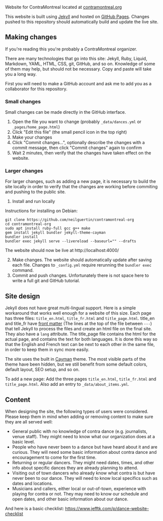 Website for ContraMontreal located at [contramontreal.org](https://www.contramontreal.org)

This website is built using [Jekyll](https://jekyllrb.com/) and hosted on [GitHub Pages](https://pages.github.com/). Changes pushed to this repository should automatically build and update the live site.

## Making changes
If you're reading this you're probably a ContraMontreal organizer.

There are many technologies that go into this site: Jekyll, Ruby, Liquid, Markdown, YAML, HTML, CSS, git, GitHub, and so on. Knowledge of some of them may help, but should not be necessary. Copy and paste will take you a long way.

First you will need to make a GitHub account and ask me to add you as a collaborator for this repository.

### Small changes
Small changes can be made directly in the GitHub interface.
1. Open the file you want to change (probably `_data/dances.yml` or `_pages/home_page.html`)
2. Click "Edit this file" (the small pencil icon in the top right)
3. Make your changes
4. Click "Commit changes...", optionally describe the changes with a commit message, then click "Commit changes" again to confirm
5. Wait 2 minutes, then verify that the changes have taken effect on the website.

### Larger changes
For larger changes, such as adding a new page, it is necessary to build the site locally in order to verify that the changes are working before commiting and pushing to the public site.

1. Install and run locally

Instructions for installing on Debian:
```
git clone https://github.com/neilguertin/contramontreal-org
cd contramontreal-org
sudo apt install ruby-full gcc g++ make
gem install jekyll bundler jekyll-theme-cayman
bundler install
bundler exec jekyll serve --livereload --baseurl="" --drafts
```
The website should now be live at http://localhost:4000/

2. Make changes. The website should automatically update after saving each file. Changes to `_config.yml` require rerunning the `bundler exec` command.
3. Commit and push changes. Unfortunately there is not space here to write a full git and GitHub tutorial.

## Site design
Jekyll does not have great multi-lingual support. Here is a simple workaround that works well enough for a website of this size. Each page has three files: `title_en.html`, `title_fr.html` and `title_page.html`. title_en and title_fr have [front matter](https://jekyllrb.com/docs/front-matter/) (The lines at the top of the file between `---`) that tell Jekyll to process the files and create an html file on the final site. They also have a `lang` attribute. The title_page file contains the html for the actual page, and contains the text for both languages. It is done this way so that the English and French text can be next to each other in the same file, in order to keep them in sync more easily.

The site uses the built in [Cayman](https://github.com/pages-themes/cayman) theme. The most visible parts of the theme have been hidden, but we still benefit from some default colors, default layout, SEO setup, and so on.

To add a new page: Add the three pages `title_en.html`, `title_fr.html` and `title_page.html`. Also add an entry to `_data/about_items.yml`.

## Content
When designing the site, the following types of users were considered. Please keep them in mind when adding or removing content to make sure they are all served well:
* General public with no knowledge of contra dance (e.g. journalists, venue staff). They might need to know what our organization does at a basic level.
* People who have never been to a dance but have heard about it and are curious. They will need some basic information about contra dance and encouragement to come for the first time.
* Returning or regular dancers. They might need dates, times, and other info about specific dances they are already planning to attend.
* Visiting out of town dancers who already know what contra is but have never been to our dance. They will need to know local specifics such as dates and locations.
* Musicians and callers, either local or out-of-town, experience with playing for contra or not. They may need to know our schedule and open dates, and other basic information about our dance.

And here is a basic checklist: https://www.jefftk.com/p/dance-website-checklist

